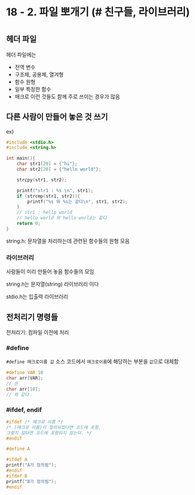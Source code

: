 # 18 - 2. 파일 뽀개기 (# 친구들, 라이브러리)
#

## 헤더 파일
헤더 파일에는 
- 전역 변수
- 구조체, 공용체, 열겨형
- 함수 원형
- 일부 특정한 함수
- 매크로
이런 것들도 함께 주로 쓰이는 경우가 많음

## 다른 사람이 만들어 놓은 것 쓰기

ex)

```c
#include <stdio.h>
#include <string.h>

int main(){
    char str1[20] = {"hi"};
    char str2[20] = {"hello world"};

    strcpy(str1, str2);

    printf("str1 : %s \n", str1);
    if (strcmp(str1, str2)){
        printf("%s 와 %s는 같다\n", str1, str2);
    }
    // str1 : hello world
    // hello world 와 hello world는 같다
    return 0;
}
```

string.h: 문자열을 처리하는데 관련된 함수들의 원형 모음

### 라이브러리
사람들이 미리 만들어 놓음 함수들의 모임

string.h는 문자열(string) 라이브러리 이다

stdio.h는 입출력 라이브러리

## 전처리기 명령들

전처리기: 컴파일 이전에 처리

### \#define
`#define 매크로이름 값`
소스 코드에서 `매크로이름`에 해당하는 부분을 `값`으로 대체함

```c
#define VAR 10
char arr[VAR];
// 은
char arr[10];
// 와 같다
```

### \#ifdef, endif
```c
#ifdef /* 매크로 이름 */
/* (매크로 이름)이 정의되었다면 코드에 포함,
그렇지 않다면 코드에 포함되지 않는다. */
#endif
```

```c
#define A

#ifdef A
printf("A가 정의됨");
#endif
#ifdef B
printf("B가 정의됨");
#endif
```

